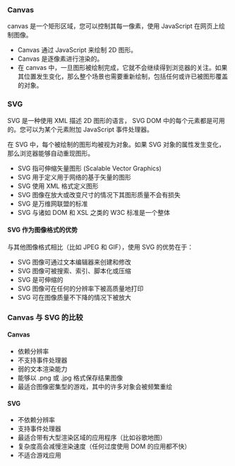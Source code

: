 ### Canvas
canvas 是一个矩形区域，您可以控制其每一像素，使用 JavaScript 在网页上绘制图像。

+ Canvas 通过 JavaScript 来绘制 2D 图形。
+ Canvas 是逐像素进行渲染的。
+ 在 canvas 中，一旦图形被绘制完成，它就不会继续得到浏览器的关注。如果其位置发生变化，那么整个场景也需要重新绘制，包括任何或许已被图形覆盖的对象。

### SVG
SVG 是一种使用 XML 描述 2D 图形的语言， SVG DOM 中的每个元素都是可用的。您可以为某个元素附加 JavaScript 事件处理器。

在 SVG 中，每个被绘制的图形均被视为对象。如果 SVG 对象的属性发生变化，那么浏览器能够自动重现图形。

+ SVG 指可伸缩矢量图形 (Scalable Vector Graphics)
+ SVG 用于定义用于网络的基于矢量的图形
+ SVG 使用 XML 格式定义图形
+ SVG 图像在放大或改变尺寸的情况下其图形质量不会有损失
+ SVG 是万维网联盟的标准
+ SVG 与诸如 DOM 和 XSL 之类的 W3C 标准是一个整体

#### SVG 作为图像格式的优势
与其他图像格式相比（比如 JPEG 和 GIF），使用 SVG 的优势在于：

+ SVG 图像可通过文本编辑器来创建和修改
+ SVG 图像可被搜索、索引、脚本化或压缩
+ SVG 是可伸缩的
+ SVG 图像可在任何的分辨率下被高质量地打印
+ SVG 可在图像质量不下降的情况下被放大

### Canvas 与 SVG 的比较
#### Canvas
+ 依赖分辨率
+ 不支持事件处理器
+ 弱的文本渲染能力
+ 能够以 .png 或 .jpg 格式保存结果图像
+ 最适合图像密集型的游戏，其中的许多对象会被频繁重绘

#### SVG
+ 不依赖分辨率
+ 支持事件处理器
+ 最适合带有大型渲染区域的应用程序（比如谷歌地图）
+ 复杂度高会减慢渲染速度（任何过度使用 DOM 的应用都不快）
+ 不适合游戏应用

